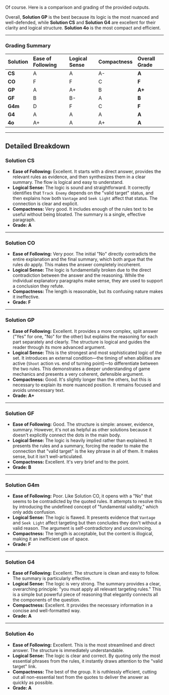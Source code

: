 Of course. Here is a comparison and grading of the provided outputs.

Overall, **Solution GP** is the best because its logic is the most nuanced and well-defended, while **Solution CS** and **Solution G4** are excellent for their clarity and logical structure. **Solution 4o** is the most compact and efficient.

---

### Grading Summary

| Solution | Ease of Following | Logical Sense | Compactness | Overall Grade |
| :--- | :--- | :--- | :--- | :--- |
| **CS** | A | A | A- | **A** |
| **CO** | F | F | C | **F** |
| **GP** | A | A+ | B | **A+** |
| **GF** | B | B- | A | **B** |
| **G4m**| D | F | C | **F** |
| **G4** | A | A | A | **A** |
| **4o** | A+ | A | A+ | **A** |

---

## Detailed Breakdown

### Solution CS
* **Ease of Following:** Excellent. It starts with a direct answer, provides the relevant rules as evidence, and then synthesizes them in a clear summary. The flow is logical and easy to understand.
* **Logical Sense:** The logic is sound and straightforward. It correctly identifies that `Track Enemy` depends on the "valid target" status, and then explains how both `Vantage` and `Seek Light` affect that status. The connection is clear and explicit.
* **Compactness:** Very good. It includes enough of the rules text to be useful without being bloated. The summary is a single, effective paragraph.
* **Grade: A**

***

### Solution CO
* **Ease of Following:** Very poor. The initial "No" directly contradicts the entire explanation and the final summary, which both argue that the rules *do* apply. This makes the answer completely incoherent.
* **Logical Sense:** The logic is fundamentally broken due to the direct contradiction between the answer and the reasoning. While the individual explanatory paragraphs make sense, they are used to support a conclusion they refute.
* **Compactness:** The length is reasonable, but its confusing nature makes it ineffective.
* **Grade: F**

***

### Solution GP
* **Ease of Following:** Excellent. It provides a more complex, split answer ("Yes" for one, "No" for the other) but explains the reasoning for each part separately and clearly. The structure is logical and guides the reader through its more advanced argument.
* **Logical Sense:** This is the strongest and most sophisticated logic of the set. It introduces an external condition—the timing of when abilities are active (`Shoot` action vs. end of turning point)—to differentiate between the two rules. This demonstrates a deeper understanding of game mechanics and presents a very coherent, defensible argument.
* **Compactness:** Good. It's slightly longer than the others, but this is necessary to explain its more nuanced position. It remains focused and avoids unnecessary text.
* **Grade: A+**

***

### Solution GF
* **Ease of Following:** Good. The structure is simple: answer, evidence, summary. However, it's not as helpful as other solutions because it doesn't explicitly connect the dots in the main body.
* **Logical Sense:** The logic is heavily implied rather than explained. It presents the rules and a summary, forcing the reader to make the connection that "valid target" is the key phrase in all of them. It makes sense, but it isn't well-articulated.
* **Compactness:** Excellent. It's very brief and to the point.
* **Grade: B**

***

### Solution G4m
* **Ease of Following:** Poor. Like Solution CO, it opens with a "No" that seems to be contradicted by the quoted rules. It attempts to resolve this by introducing the undefined concept of "fundamental validity," which only adds confusion.
* **Logical Sense:** The logic is flawed. It presents evidence that `Vantage` and `Seek Light` affect targeting but then concludes they don't without a valid reason. The argument is self-contradictory and unconvincing.
* **Compactness:** The length is acceptable, but the content is illogical, making it an inefficient use of space.
* **Grade: F**

***

### Solution G4
* **Ease of Following:** Excellent. The structure is clean and easy to follow. The summary is particularly effective.
* **Logical Sense:** The logic is very strong. The summary provides a clear, overarching principle: "you must apply all relevant targeting rules." This is a simple but powerful piece of reasoning that elegantly connects all the components of the question.
* **Compactness:** Excellent. It provides the necessary information in a concise and well-formatted way.
* **Grade: A**

***

### Solution 4o
* **Ease of Following:** Excellent. This is the most streamlined and direct answer. The structure is immediately understandable.
* **Logical Sense:** The logic is clear and correct. By quoting only the most essential phrases from the rules, it instantly draws attention to the "valid target" link.
* **Compactness:** The best of the group. It is ruthlessly efficient, cutting out all non-essential text from the quotes to deliver the answer as quickly as possible.
* **Grade: A**